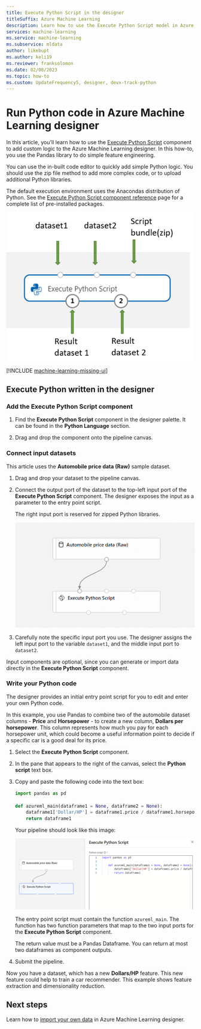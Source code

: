 ```yaml
---
title: Execute Python Script in the designer
titleSuffix: Azure Machine Learning
description: Learn how to use the Execute Python Script model in Azure Machine Learning designer to run custom operations written in Python.
services: machine-learning
ms.service: machine-learning
ms.subservice: mldata
author: likebupt
ms.author: keli19
ms.reviewer: franksolomon
ms.date: 02/08/2023
ms.topic: how-to
ms.custom: UpdateFrequency5, designer, devx-track-python
---
```


# Run Python code in Azure Machine Learning designer

In this article, you'll learn how to use the [Execute Python Script](../algorithm-module-reference/execute-python-script.md) component to add custom logic to the Azure Machine Learning designer. In this how-to, you use the Pandas library to do simple feature engineering.

You can use the in-built code editor to quickly add simple Python logic. You should use the zip file method to add more complex code, or to upload additional Python libraries.

The default execution environment uses the Anacondas distribution of Python. See the [Execute Python Script component reference](../algorithm-module-reference/execute-python-script.md) page for a complete list of pre-installed packages.

![Execute Python input map](media/how-to-designer-python/execute-python-map.png)

[!INCLUDE [machine-learning-missing-ui](../includes/machine-learning-missing-ui.md)]

## Execute Python written in the designer

### Add the Execute Python Script component

1. Find the **Execute Python Script** component in the designer palette. It can be found in the **Python Language** section.

1. Drag and drop the component onto the pipeline canvas.

### Connect input datasets

This article uses the **Automobile price data (Raw)** sample dataset.

1. Drag and drop your dataset to the pipeline canvas.

1. Connect the output port of the dataset to the top-left input port of the **Execute Python Script** component. The designer exposes the input as a parameter to the entry point script.

    The right input port is reserved for zipped Python libraries.

    ![Connect datasets](media/how-to-designer-python/connect-dataset.png)

1. Carefully note the specific input port you use. The designer assigns the left input port to the variable `dataset1`, and the middle input port to `dataset2`.

Input components are optional, since you can generate or import data directly in the **Execute Python Script** component.

### Write your Python code

The designer provides an initial entry point script for you to edit and enter your own Python code.

In this example, you use Pandas to combine two of the automobile dataset columns - **Price** and **Horsepower** - to create a new column, **Dollars per horsepower**. This column represents how much you pay for each horsepower unit, which could become a useful information point to decide if a specific car is a good deal for its price.

1. Select the **Execute Python Script** component.

1. In the pane that appears to the right of the canvas, select the **Python script** text box.

1. Copy and paste the following code into the text box:

    ```python
    import pandas as pd
    
    def azureml_main(dataframe1 = None, dataframe2 = None):
        dataframe1['Dollar/HP'] = dataframe1.price / dataframe1.horsepower
        return dataframe1
    ```
    Your pipeline should look like this image:
    
    ![Execute Python pipeline](media/how-to-designer-python/execute-python-pipeline.png)

    The entry point script must contain the function `azureml_main`. The function has two function parameters that map to the two input ports for the **Execute Python Script** component.

    The return value must be a Pandas Dataframe. You can return at most two dataframes as component outputs.
    
1. Submit the pipeline.

Now you have a dataset, which has a new **Dollars/HP** feature. This new feature could help to train a car recommender. This example shows feature extraction and dimensionality reduction.

## Next steps

Learn how to [import your own data](how-to-designer-import-data.md) in Azure Machine Learning designer.